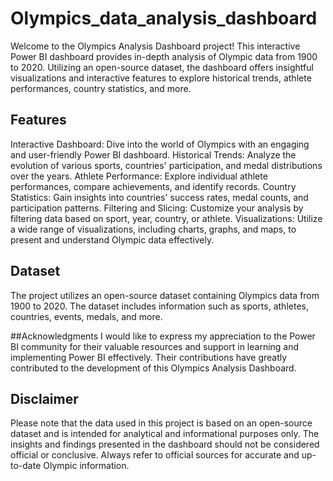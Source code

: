 # Olympics_data_analysis_dashboard

Welcome to the Olympics Analysis Dashboard project! This interactive Power BI dashboard provides in-depth analysis of Olympic data from 1900 to 2020. Utilizing an open-source dataset, the dashboard offers insightful visualizations and interactive features to explore historical trends, athlete performances, country statistics, and more.

## Features
Interactive Dashboard: Dive into the world of Olympics with an engaging and user-friendly Power BI dashboard.
Historical Trends: Analyze the evolution of various sports, countries' participation, and medal distributions over the years.
Athlete Performance: Explore individual athlete performances, compare achievements, and identify records.
Country Statistics: Gain insights into countries' success rates, medal counts, and participation patterns.
Filtering and Slicing: Customize your analysis by filtering data based on sport, year, country, or athlete.
Visualizations: Utilize a wide range of visualizations, including charts, graphs, and maps, to present and understand Olympic data effectively.

## Dataset
The project utilizes an open-source dataset containing Olympics data from 1900 to 2020. The dataset includes information such as sports, athletes, countries, events, medals, and more.

##Acknowledgments
I would like to express my appreciation to the Power BI community for their valuable resources and support in learning and implementing Power BI effectively. Their contributions have greatly contributed to the development of this Olympics Analysis Dashboard.

## Disclaimer
Please note that the data used in this project is based on an open-source dataset and is intended for analytical and informational purposes only. The insights and findings presented in the dashboard should not be considered official or conclusive. Always refer to official sources for accurate and up-to-date Olympic information.

